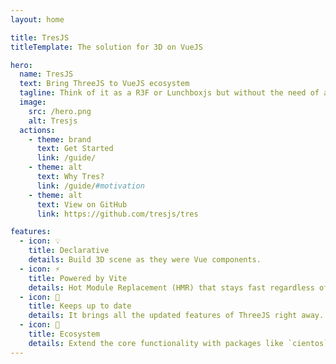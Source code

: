 ```yaml
---
layout: home

title: TresJS
titleTemplate: The solution for 3D on VueJS

hero:
  name: TresJS
  text: Bring ThreeJS to VueJS ecosystem
  tagline: Think of it as a R3F or Lunchboxjs but without the need of a custom render.
  image:
    src: /hero.png
    alt: Tresjs
  actions:
    - theme: brand
      text: Get Started
      link: /guide/
    - theme: alt
      text: Why Tres?
      link: /guide/#motivation
    - theme: alt
      text: View on GitHub
      link: https://github.com/tresjs/tres

features:
  - icon: 💡
    title: Declarative
    details: Build 3D scene as they were Vue components.
  - icon: ⚡️
    title: Powered by Vite
    details: Hot Module Replacement (HMR) that stays fast regardless of app size.
  - icon: 🥰
    title: Keeps up to date
    details: It brings all the updated features of ThreeJS right away.
  - icon: 🌳
    title: Ecosystem
    details: Extend the core functionality with packages like `cientos` and `postprocessing`. Or add your own.
---
```


